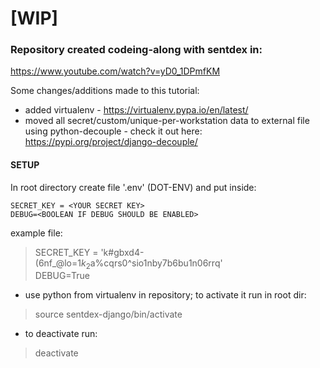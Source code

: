 # [WIP]

### Repository created codeing-along with sentdex in:
https://www.youtube.com/watch?v=yD0_1DPmfKM

Some changes/additions made to this tutorial:
- added virtualenv - https://virtualenv.pypa.io/en/latest/
- moved all secret/custom/unique-per-workstation data to external file using python-decouple - check it out here: https://pypi.org/project/django-decouple/

#### SETUP
In root directory create file '.env' (DOT-ENV) and put inside:

`SECRET_KEY = <YOUR SECRET KEY>`
<br />
`DEBUG=<BOOLEAN IF DEBUG SHOULD BE ENABLED>`

example file:

> SECRET_KEY = 'k#gbxd4-(6nf_@lo=1$k_2$a%cqrs0^sio1nby7b6bu1n06rrq'  
> DEBUG=True

- use python from virtualenv in repository; to activate it run in root dir:
> source sentdex-django/bin/activate

- to deactivate run:
> deactivate